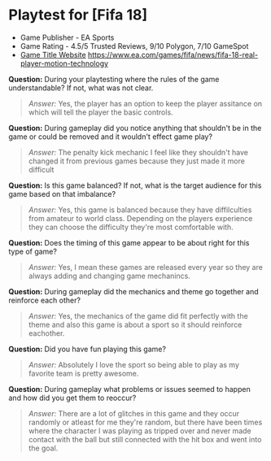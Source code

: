 # Playtest for [Fifa 18]

* Game Publisher - 
EA Sports
* Game Rating - 
4.5/5
Trusted Reviews,
9/10
Polygon,
7/10
GameSpot
* [Game Title Website](http://example.com)
https://www.ea.com/games/fifa/news/fifa-18-real-player-motion-technology

**Question:** During your playtesting where the rules of the game understandable? If not, what was not clear.
> _Answer:_ Yes, the player has an option to keep the player assitance on which will tell the player the basic controls.

**Question:** During gameplay did you notice anything that shouldn't be in the game or could be removed and it wouldn't effect game play?
> _Answer:_ The penalty kick mechanic I feel like they shouldn't have changed it from previous games because they just made it more difficult 


**Question:** Is this game balanced? If not, what is the target audience for this game based on that imbalance?
> _Answer:_ Yes, this game is balanced because they have diffilculties from amateur to world class. Depending on the players experience they can
choose the difficulty they're most comfortable with.

**Question:** Does the timing of this game appear to be about right for this type of game?
> _Answer:_ Yes, I mean these games are released every year so they are always adding and changing game mechanincs.

**Question:** During gameplay did the mechanics and theme go together and reinforce each other?
> _Answer:_ Yes, the mechanics of the game did fit perfectly with the theme and also this game is about a sport so it should reinforce eachother.

**Question:** Did you have fun playing this game?
> _Answer:_ Absolutely I love the sport so being able to play as my favorite team is pretty awesome.

**Question:** During gameplay what problems or issues seemed to happen and how did you get them to reoccur?
> _Answer:_ There are a lot of glitches in this game and they occur randomly or atleast for me they're random, but there have been times where the 
character I was playing as tripped over and never made contact with the ball but still connected with the hit box and went into the goal.
